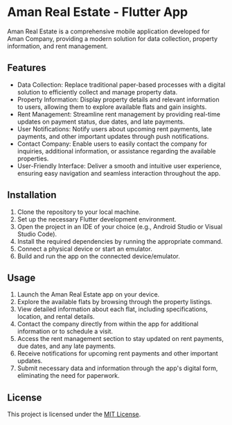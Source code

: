 # Aman Real Estate - Flutter App

Aman Real Estate is a comprehensive mobile application developed for Aman Company, providing a modern solution for data collection, property information, and rent management.

## Features

- Data Collection: Replace traditional paper-based processes with a digital solution to efficiently collect and manage property data.
- Property Information: Display property details and relevant information to users, allowing them to explore available flats and gain insights.
- Rent Management: Streamline rent management by providing real-time updates on payment status, due dates, and late payments.
- User Notifications: Notify users about upcoming rent payments, late payments, and other important updates through push notifications.
- Contact Company: Enable users to easily contact the company for inquiries, additional information, or assistance regarding the available properties.
- User-Friendly Interface: Deliver a smooth and intuitive user experience, ensuring easy navigation and seamless interaction throughout the app.

## Installation

1. Clone the repository to your local machine.
2. Set up the necessary Flutter development environment.
3. Open the project in an IDE of your choice (e.g., Android Studio or Visual Studio Code).
4. Install the required dependencies by running the appropriate command.
5. Connect a physical device or start an emulator.
6. Build and run the app on the connected device/emulator.

## Usage

1. Launch the Aman Real Estate app on your device.
2. Explore the available flats by browsing through the property listings.
3. View detailed information about each flat, including specifications, location, and rental details.
4. Contact the company directly from within the app for additional information or to schedule a visit.
5. Access the rent management section to stay updated on rent payments, due dates, and any late payments.
6. Receive notifications for upcoming rent payments and other important updates.
7. Submit necessary data and information through the app's digital form, eliminating the need for paperwork.

## License

This project is licensed under the [MIT License](LICENSE).

